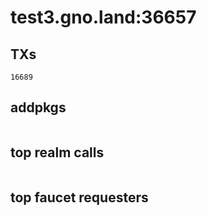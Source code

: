 # test3.gno.land:36657

## TXs
```
16689
```

## addpkgs
```
```

## top realm calls
```
```

## top faucet requesters
```
```

